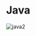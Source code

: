 # Java

![java2](https://user-images.githubusercontent.com/90319015/151661755-2dd12913-559d-41d9-8208-000ba552b4c3.jpg)


